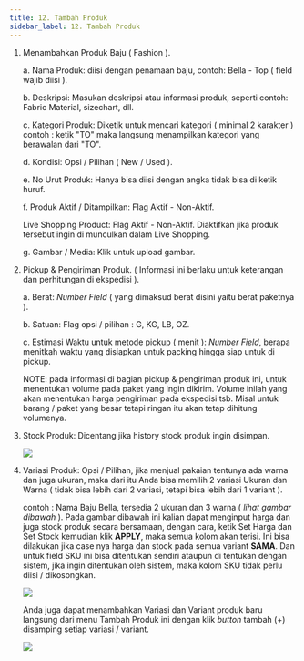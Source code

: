 ```yaml
---
title: 12. Tambah Produk
sidebar_label: 12. Tambah Produk
---
```

1. Menambahkan Produk Baju ( Fashion ).

   a. N﻿ama Produk: diisi dengan penamaan baju, contoh: Bella - Top ( field wajib diisi ).

   b. D﻿eskripsi: Masukan deskripsi atau informasi produk, seperti contoh: Fabric Material, sizechart, dll. 

   c. K﻿ategori Produk: Diketik untuk mencari kategori ( minimal 2 karakter ) contoh : ketik "TO" maka langsung menampilkan kategori yang berawalan dari "TO".

   d. K﻿ondisi: Opsi / Pilihan ( New / Used ).

   e. N﻿o Urut Produk: Hanya bisa diisi dengan angka tidak bisa di ketik huruf.

   f. P﻿roduk Aktif / Ditampilkan: Flag Aktif - Non-Aktif.

   L﻿ive Shopping Product: Flag Aktif - Non-Aktif. Diaktifkan jika produk tersebut ingin di munculkan dalam Live Shopping.

   g﻿. Gambar / Media: Klik untuk upload gambar.
2. P﻿ickup & Pengiriman Produk. ( Informasi ini berlaku untuk keterangan dan perhitungan di ekspedisi ). 

   a﻿. Berat: *Number Field* ( yang dimaksud berat disini yaitu berat paketnya ). 

   b﻿. Satuan: Flag opsi / pilihan : G, KG, LB, OZ.

   c﻿. Estimasi Waktu untuk metode pickup ( menit ): *Number Field*, berapa menitkah waktu yang disiapkan untuk packing hingga siap untuk di pickup. 

   N﻿OTE: pada informasi di bagian pickup & pengiriman produk ini, untuk menentukan volume pada paket yang ingin dikirim. Volume inilah yang akan menentukan harga pengiriman pada ekspedisi tsb. Misal untuk barang / paket yang besar tetapi ringan itu akan tetap dihitung volumenya.
3. S﻿tock Produk: Dicentang jika history stock produk ingin disimpan.

   ![](/img/12.-tambah-produk-jenis-produk-fashion.png)
4. V﻿ariasi Produk: Opsi / Pilihan, jika menjual pakaian tentunya ada warna dan juga ukuran, maka dari itu Anda bisa memilih 2 variasi Ukuran dan Warna ( tidak bisa lebih dari 2 variasi, tetapi bisa lebih dari 1 variant ). 

   c﻿ontoh : Nama Baju Bella, tersedia 2 ukuran dan 3 warna ( *lihat gambar dibawah* ). Pada gambar dibawah ini kalian dapat menginput harga dan juga stock produk secara bersamaan, dengan cara, ketik Set Harga dan Set Stock kemudian klik **APPLY**, maka semua kolom akan terisi. Ini bisa dilakukan jika case nya harga dan stock pada semua variant **SAMA**. Dan untuk field SKU ini bisa ditentukan sendiri ataupun di tentukan dengan sistem, jika ingin ditentukan oleh sistem, maka kolom SKU tidak perlu diisi / dikosongkan. 

   ![](/img/12.1-tambah-produk-variasi-produk..png)

   Anda juga dapat menambahkan Variasi dan Variant produk baru langsung dari menu Tambah Produk ini dengan klik *button* tambah (+) disamping setiap variasi / variant.

   ![](/img/12.-tambah-produk-tambah-variasi-atau-variant-baru.png)
